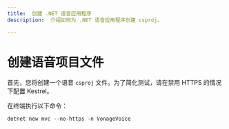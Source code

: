 ```yaml
---
title:  创建 .NET 语音应用程序
description:  介绍如何为 .NET 语音应用程序创建 csproj。

---
```


创建语音项目文件
========

首先，您将创建一个语音 `csproj` 文件。为了简化测试，请在禁用 HTTPS 的情况下配置 Kestrel。

在终端执行以下命令：

```shell
dotnet new mvc --no-https -n VonageVoice
```

